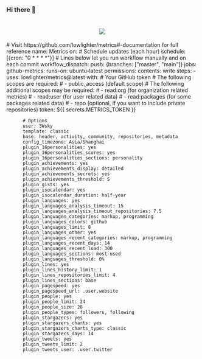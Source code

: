 ### Hi there 👋
<h1 align="center"> <a href="https://onetu.cn/"> <img src="https://readme-typing-svg.herokuapp.com/?lines=console.log(%22Hello%2C%20World!%22);三万天祝你天天愉快!&center=true&size=27"> </a> </h1>
# Visit https://github.com/lowlighter/metrics#-documentation for full reference
name: Metrics
on:
  # Schedule updates (each hour)
  schedule: [{cron: "0 * * * *"}]
  # Lines below let you run workflow manually and on each commit
  workflow_dispatch:
  push: {branches: ["master", "main"]}
jobs:
  github-metrics:
    runs-on: ubuntu-latest
    permissions:
      contents: write
    steps:
      - uses: lowlighter/metrics@latest
        with:
          # Your GitHub token
          # The following scopes are required:
          #  - public_access (default scope)
          # The following additional scopes may be required:
          #  - read:org      (for organization related metrics)
          #  - read:user     (for user related data)
          #  - read:packages (for some packages related data)
          #  - repo          (optional, if you want to include private repositories)
          token: ${{ secrets.METRICS_TOKEN }}

          # Options
          user: 3Wsky
          template: classic
          base: header, activity, community, repositories, metadata
          config_timezone: Asia/Shanghai
          plugin_16personalities: yes
          plugin_16personalities_scores: yes
          plugin_16personalities_sections: personality
          plugin_achievements: yes
          plugin_achievements_display: detailed
          plugin_achievements_secrets: yes
          plugin_achievements_threshold: S
          plugin_gists: yes
          plugin_isocalendar: yes
          plugin_isocalendar_duration: half-year
          plugin_languages: yes
          plugin_languages_analysis_timeout: 15
          plugin_languages_analysis_timeout_repositories: 7.5
          plugin_languages_categories: markup, programming
          plugin_languages_colors: github
          plugin_languages_limit: 8
          plugin_languages_other: yes
          plugin_languages_recent_categories: markup, programming
          plugin_languages_recent_days: 14
          plugin_languages_recent_load: 300
          plugin_languages_sections: most-used
          plugin_languages_threshold: 0%
          plugin_lines: yes
          plugin_lines_history_limit: 1
          plugin_lines_repositories_limit: 4
          plugin_lines_sections: base
          plugin_pagespeed: yes
          plugin_pagespeed_url: .user.website
          plugin_people: yes
          plugin_people_limit: 24
          plugin_people_size: 28
          plugin_people_types: followers, following
          plugin_stargazers: yes
          plugin_stargazers_charts: yes
          plugin_stargazers_charts_type: classic
          plugin_stargazers_days: 14
          plugin_tweets: yes
          plugin_tweets_limit: 2
          plugin_tweets_user: .user.twitter
